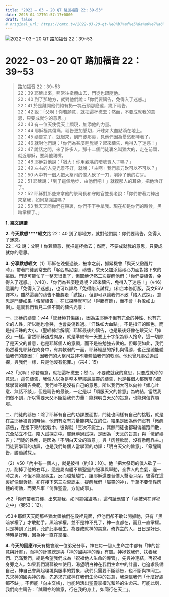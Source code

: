 ```yaml
---
title: "2022 – 03 – 20 QT 路加福音 22：39~53"
date: 2025-04-12T01:57:17+0800
draft: false
# original_url: https://cmtc.tw/2022-03-20-qt-%e8%b7%af%e5%8a%a0%e7%a6%8f%e9%9f%b3-22%ef%bc%9a3953
---
```


![2022 – 03 – 20 QT 路加福音 22：39\~53](/images/qt.jpg   "2022 – 03 – 20 QT 路加福音 22：39\~53")

# 2022 – 03 – 20 QT 路加福音 22：39\~53

> 路加福音 22：39\~53  
> 22：39 耶穌出來，照常往橄欖山去，門徒也跟隨他。  
> 22：40 到了那地方，就對他們說：「你們要禱告，免得入了迷惑。」  
> 22：41 於是離開他們約有扔一塊石頭那麼遠，跪下禱告，  
> 22：42 說：「父啊！你若願意，就把這杯撤去；然而，不要成就我的意思，只要成就你的意思。」  
> 22：43 有一位天使從天上顯現，加添他的力量。  
> 22：44 耶穌極其傷痛，禱告更加懇切，汗珠如大血點滴在地上。  
> 22：45 禱告完了，就起來，到門徒那裏，見他們因為憂愁都睡著了，  
> 22：46 就對他們說：「你們為甚麼睡覺呢？起來禱告，免得入了迷惑！」  
> 22：47 說話之間，來了許多人。那十二個門徒裏名叫猶大的，走在前頭，就近耶穌，要與他親嘴。  
> 22：48 耶穌對他說：「猶大！你用親嘴的暗號賣人子嗎？」  
> 22：49 左右的人見光景不好，就說：「主啊﹗我們拿刀砍可以不可以？」  
> 22：50 內中有一個人把大祭司的僕人砍了一刀，削掉了他的右耳。  
> 22：51 耶穌說：「到了這個地步，由他們吧！」就摸那人的耳朵，把他治好了。  
> 22：52 耶穌對那些來拿他的祭司長和守殿官並長老說：「你們帶著刀棒出來拿我，如同拿強盜嗎？  
> 22：53 我天天同你們在殿裏，你們不下手拿我。現在卻是你們的時候，黑暗掌權了。」

**1.** **經文誦讀**

**2. 今天默想****經文**路 22：40 到了那地方，就對他們說：你們要禱告，免得入了迷惑。  
22：42 說：父啊！你若願意，就把這杯撤去；然而，不要成就我的意思，只要成就你的意思。

**3. 分享默想經文**（1）耶穌在晚餐過後，被拿之前，抓緊機會「與天父儆醒片時」，帶著門徒到常去的「客西馬尼園」禱告，求天父加添給祂心力面對接下來的挑戰。門徒可能忙了一整天很累了，但耶穌仍然二次提醒他們：「你們要禱告，免得入了迷惑。」（v40）、「你們為甚麼睡覺呢？起來禱告，免得入了迷惑！」（v46）這裏的「免得入了迷惑」，也可以譯為「免得陷入試探」（和合本修訂版，英文ESV譯本）。雖然這裏的禱告不能趕走「試探」，但卻可以讓我們不致「陷入試探」。意思是門徒如果「儆醒禱告」，在試探時就可以「得勝有餘」，而不會「兵敗如山倒」。這裏我們看見二個不同的禱告光景：

一、耶穌的禱告：v44「耶穌極其傷痛」，因為主耶穌不但有完全的神性、也有完全的人性，所以祂也會哭，也會憂傷難過。「汗珠如大血點」，不是指汗的顏色，而是指汗珠的大小。（聖經綜合解讀）耶穌最後的禱告，也是最後好像在跟天父「摔跤」一樣。當然耶穌道成肉身，就是準備有一天要上十字架為罪人捨命，這一切除了是天父的旨意，也是耶穌個人的意願，而不是被勉強去做的。但即便如此，我們仍然看見耶穌在肉身中，有其軟弱的一面，耶穌經歷的掙扎與得勝，也正是祂能體恤我們的原因：「 因我們的大祭司並非不能體恤我們的軟弱。他也曾凡事受過試探，與我們一樣，只是他沒有犯罪。」（來4：15）

v42「父啊！你若願意，就把這杯撤去；然而，不要成就我的意思，只要成就你的意思。」這句禱告，我個人以為是整本聖經最屬靈的禱告，也是每個人都應當向耶穌學習的禱告典範。我們並不是沒有自己的意思，所以我們大可以向神「傾心吐意、無話不談」，但是禱告的最後，一定是以「順服天父的旨意」為終結，當然我們做不到，所以需要天父不斷給我們力量：能夠明白天父的旨意，也能夠信靠順服。

二、門徒的禱告：除了耶穌有自己的功課要面對，門徒也同樣有自己的挑戰，就是在主耶穌被賣的時候，他們有沒有力量能夠站立的住。結果是因為他們沒有「儆醒禱告」，在接下來的挑戰中，彼得就「三次不認主」，其餘門徒也都嚇得逃跑四散，完全站立不住，陷入試探之中。耶穌勝過試探，是因為「天父的旨意」與「儆醒禱告」；門徒的跌倒，是因為「不明白天父的旨意」，與「肉體軟弱，沒有儆醒靠主。」門徒要學習的功課，也是我們每個人當學習的功課：「明白天父的旨意」、「儆醒禱告，勝過試探」。

（2）v50「內中有一個人」，就是彼得（約18：10）。他「把大祭司的僕人砍了一刀，削掉了他的右耳」，這是屬肉體不屬聖靈的服事與舉動，全靠人的血氣，逞一時之勇。不但不能服事主，反而越幫越忙，讓耶穌還要替僕人醫治耳朵。彼得在這裏好像很勇猛，卻在接下來三次否認主，提醒我們「屬靈的神」，千萬不要倚靠肉體的衝動，而要凡事「倚靠聖靈，方能成事」。

v52「你們帶著刀棒，出來拿我，如同拿強盜嗎」，這句話應驗了「祂被列在罪犯之中」（賽53：12）。

v53主耶穌天天同那些猶太領袖們在殿裡見面，但他們卻不敢公開抓祂，只有「黑暗掌權了」才敢動手。黑暗掌權，並不是神不見了，神一直都在，而且一直掌權。只是神到了此刻，允許此事發生，為要成就神的美意。倚靠主的人，日日是好日、時時是好時，因為神一直在掌權。

**4. 今天的回應**昨天有機會跟一位弟兄分享，神在每一個人生命之中都有「神的旨意與計畫」，而神的計畫總是與「神的國與神的義」有關。神拯救我們、扶養我們、充滿我們，總是希望我們成為「祝福他人生命的導管」，先與神連結，再祝福身旁之人。如果我們渴慕被神使用，渴望明白神在我們生命中的計畫，也追求裝備自己，神自己會興起環境與服事的對象，我們只需要不斷禱告，也不斷與神同工。先求神的國與神的義，先追求完成神在我們生命中的旨意，我深信我們「什麼好處都不缺」，不但能「向主交帳」，也能夠活出聖靈掌權光和熱的生命來。可能此刻，我們向主禱告：「誠願祢的旨意，行在我的身上，如同行在天上」。